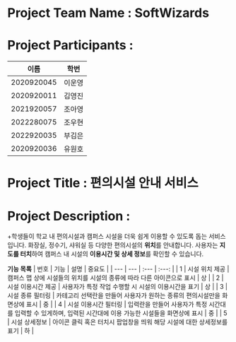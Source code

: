 # Project Team Name : SoftWizards


# Project Participants :

| 이름 | 학번 |
| --- | --- |
| 2020920045 | 이운영 |
| 2020920011 | 김영진 |
| 2021920057 | 조아영 |
| 2022280075 | 조우현 | 
| 2022920035 | 부김은 |
| 2020920036 | 유원호 |


# Project Title : 편의시설 안내 서비스


# Project Description : 

+학생들이 학교 내 편의시설과 캠퍼스 시설을 더욱 쉽게 이용할 수 있도록 돕는 서비스입니다. 화장실, 정수기, 샤워실 등 다양한 편의시설의 **위치**를 안내합니다. 사용자는 **지도를 터치**하여 캠퍼스 내 시설의 **이용시간 및 상세 정보**를 확인할 수 있습니다.


**기능 목록**
| 번호 | 기능 | 설명 | 중요도 |
| --- | --- | :--- | :---: |
| 1 | 시설 위치 제공 | 캠퍼스 맵 상에 시설들의 위치를 시설의 종류에 따라 다른 아이콘으로 표시 | 상 |
| 2 | 시설 이용시간 제공 | 사용자가 특정 작업 수행할 시 시설의 이용시간을 표기 | 상 |
| 3 | 시설 종류 필터링 | 카테고리 선택란을 만들어 사용자가 원하는 종류의 편의시설만을 화면상에 표시 | 중 |
| 4 | 시설 이용시간 필터링 | 입력란을 만들어 사용자가 특정 시간대를 입력할 수 있게하며, 입력된 시간대에 이용 가능한 시설들을 화면상에 표시 | 중 |
| 5 | 시설 상세정보 | 아이콘 클릭 혹은 터치시 팝업창을 띄워 해당 시설에 대한 상세정보를 표기 | 하 |
